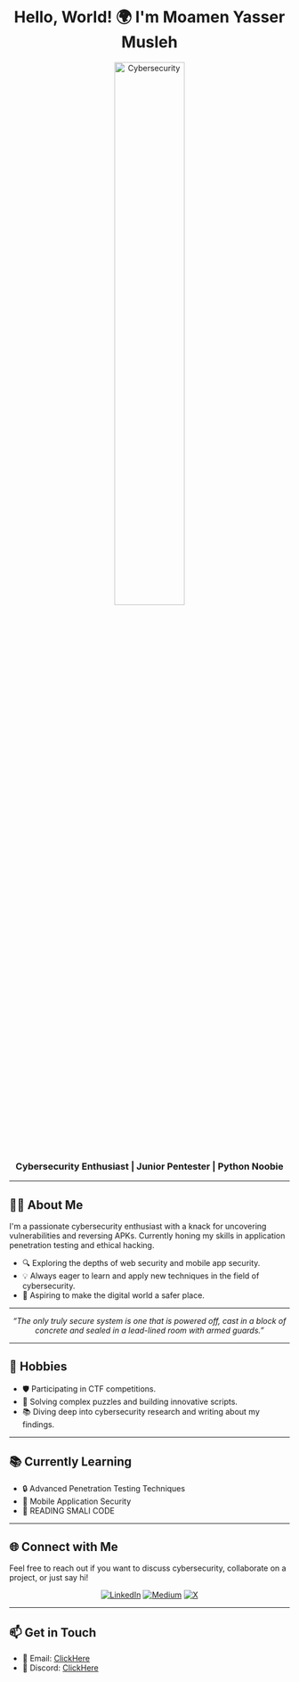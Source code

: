 <h1 align="center">Hello, World! 🌍 I'm Moamen Yasser Musleh</h1>
<p align="center">
  <img src="https://i.giphy.com/media/v1.Y2lkPTc5MGI3NjExY3E0cXkzOGhiZThydTFpNW81a21uenl2aXRhb2FmNDZnamZhNGxlNiZlcD12MV9pbnRlcm5hbF9naWZfYnlfaWQmY3Q9Zw/3o6Ztpw9DofPQ5vkaI/giphy.gif" alt="Cybersecurity" width="50%">
</p>
<h3 align="center">Cybersecurity Enthusiast | Junior Pentester | Python Noobie </h3>

---

## 👨‍💻 About Me

I'm a passionate cybersecurity enthusiast with a knack for uncovering vulnerabilities and reversing APKs. Currently honing my skills in application penetration testing and ethical hacking.

- 🔍 Exploring the depths of web security and mobile app security.
- 💡 Always eager to learn and apply new techniques in the field of cybersecurity.
- 🚀 Aspiring to make the digital world a safer place.

---

<p align="center">
    <i>“The only truly secure system is one that is powered off, cast in a block of concrete and sealed in a lead-lined room with armed guards.”</i>
</p>

---


## 📅 Hobbies

- 🛡️ Participating in CTF competitions.
- 🧩 Solving complex puzzles and building innovative scripts.
- 📚 Diving deep into cybersecurity research and writing about my findings.

---



## 📚 Currently Learning

- 🔒 Advanced Penetration Testing Techniques
- 📱 Mobile Application Security
- 📱 READING SMALI CODE


---


## 🌐 Connect with Me

Feel free to reach out if you want to discuss cybersecurity, collaborate on a project, or just say hi!

<p align="center">
    <a href="https://www.linkedin.com/in/ymuu/"><img src="https://img.shields.io/badge/LinkedIn-%230077B5.svg?style=for-the-badge&logo=linkedin&logoColor=white" alt="LinkedIn"></a>
   <a href="https://ymuu.medium.com/"><img src="https://img.shields.io/badge/Medium-%2312100E.svg?style=for-the-badge&logo=medium&logoColor=white" alt="Medium"></a>
   <a href="https://x.com/mumen_y_musleh"><img src="https://img.shields.io/badge/X-%23000000.svg?style=for-the-badge&logo=x&logoColor=white" alt="X"></a>
</p>
          

---

## 📫 Get in Touch

- 📧 Email: [ClickHere](mailto:mumenyasser101@gmail.com)
- 💬 Discord: [ClickHere](https://discordapp.com/users/ymuu_)
